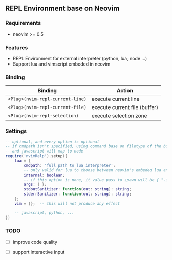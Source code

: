 ## REPL Environment base on Neovim

### Requirements

+ neovim >= 0.5

### Features

* REPL Environment for external interpreter (python, lua, node ...)
* Support lua and vimscript embeded in neovim

### Binding

|Binding | Action |
|---|---|
| `<Plug>(nvim-repl-current-line)` | execute current line          |
| `<Plug>(nvim-repl-current-file)` | execute current file (buffer) |
| `<Plug>(nvim-repl-selection)`    | execute selection zone        |

### Settings

```lua
-- optional, and every option is optional
-- if cmdpath isn't specified, using command base on filetype of the buffer
-- and javascript will map to node
require('nvimRelp').setup({
    lua = {
        cmdpath: 'full path to lua interpreter';
        -- only valid for lua to choose between neovim's embeded lua and external command line
        internal: boolean;
        -- if this option is none, it value pass to spawn will be { "-i" }
        args: { };
        stdoutSanitizer: function(out: string): string;
        stderrSanitizer: function(out: string): string;
    };
    vim = {};  -- this will not produce any effect

    -- javascript, python, ...
})
```

### TODO

- [ ] improve code quality
- [ ] support interactive input

